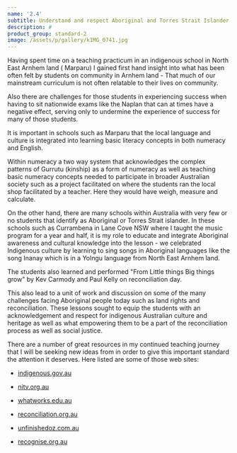 ```yaml
---
name: '2.4'
subtitle: Understand and respect Aboriginal and Torres Strait Islander people to promote reconciliation between Indigenous and non-Indigenous Australians
description: #
product_group: standard-2
image: /assets/p/gallery/kIMG_0741.jpg
---
```

Having spent time on a teaching practicum in an indigenous school in North East Arnhem land ( Marparu) I gained first hand insight into what has been often felt by students on community in Arnhem land  - That  much of our mainstream curriculum is not often relatable to their lives on community.

Also there are challenges for those students in experiencing success when having to sit nationwide exams like the Naplan that can at times have a negative effect, serving only to undermine the experience of success for many of those students.

It is important in schools such as Marparu that the local language and culture is integrated into learning basic literacy concepts in both numeracy and English.

Within numeracy a two way system that acknowledges the complex patterns of Gurrutu (kinship) as a form of numeracy as well as teaching basic numeracy concepts needed to participate in broader Australian society such as a project facilitated on where the students ran the local shop facilitated by a teacher. Here they would have weigh, measure and calculate.

On the other hand, there are many schools within Australia with very few or no students that identify as Aboriginal or Torres Strait islander. In these schools such as Currambena in Lane Cove NSW where I taught the music program for a year and half, it is my role to educate and integrate Aboriginal awareness and cultural knowledge into the lesson -  we celebrated Indigenous culture by learning to sing songs in Aboriginal languages like the song Inanay which is in a Yolngu language from North East Arnhem land.

The students also learned and performed "From Little things Big things grow" by Kev Carmody and Paul Kelly on reconciliation day.

This also lead to a unit of work and discussion on some of the many challenges facing Aboriginal people today such as land rights and reconciliation. These lessons sought to equip the students with an acknowledgement and respect for indigenous Australian culture and heritage as well as what empowering them to be a part of the reconciliation process as well as social justice.

There are a number of great resources in my continued teaching journey that I will be seeking new ideas from in order to give this important standard the attention it deserves. Here listed are some of those web sites:

- [indigenous.gov.au](http://www.indigenous.gov.au)

- [nitv.org.au](http://www.nitv.org.au)

- [whatworks.edu.au](http://www.whatworks.edu.au)

- [reconciliation.org.au](http://www.reconciliation.org.au)

- [unfinishedoz.com.au](http://www.unfinishedoz.com.au)

- [recognise.org.au](http://www.recognise.org.au)
